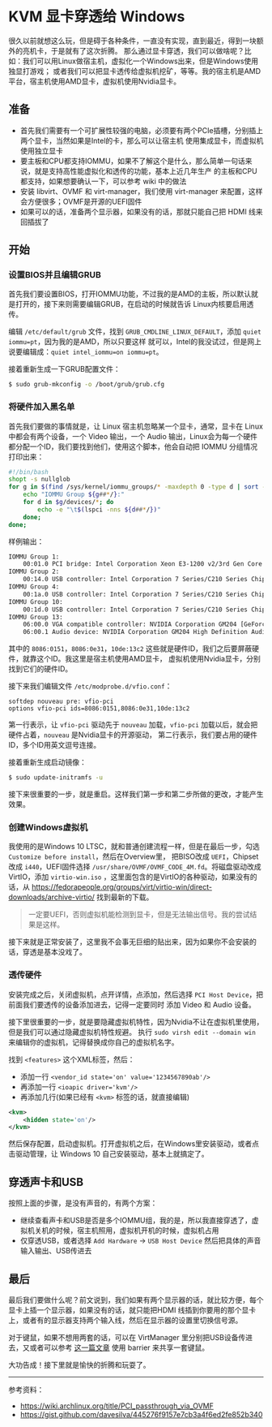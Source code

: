 # KVM 显卡穿透给 Windows

很久以前就想这么玩，但是碍于各种条件，一直没有实现，直到最近，得到一块额外的亮机卡，于是就有了这次折腾。
那么通过显卡穿透，我们可以做啥呢？比如：我们可以用Linux做宿主机，虚拟化一个Windows出来，但是Windows使用独显打游戏；
或者我们可以把显卡透传给虚拟机挖矿，等等。我的宿主机是AMD平台，宿主机使用AMD显卡，虚拟机使用Nvidia显卡。

## 准备

- 首先我们需要有一个可扩展性较强的电脑，必须要有两个PCIe插槽，分别插上两个显卡，当然如果是Intel的卡，那么可以让宿主机
使用集成显卡，而虚拟机使用独立显卡
- 要主板和CPU都支持IOMMU，如果不了解这个是什么，那么简单一句话来说，就是支持高性能虚拟化和透传的功能，基本上近几年生产
的主板和CPU都支持，如果想要确认一下，可以参考 wiki 中的做法
- 安装 libvirt、OVMF 和 virt-manager，我们使用 virt-manager 来配置，这样会方便很多；OVMF是开源的UEFI固件
- 如果可以的话，准备两个显示器，如果没有的话，那就只能自己把 HDMI 线来回插拔了

## 开始

### 设置BIOS并且编辑GRUB

首先我们要设置BIOS，打开IOMMU功能，不过我的是AMD的主板，所以默认就是打开的，接下来则需要编辑GRUB，在启动的时候就告诉
Linux内核要启用透传。

编辑 `/etc/default/grub` 文件，找到 `GRUB_CMDLINE_LINUX_DEFAULT`，添加 `quiet iommu=pt`，因为我的是AMD，所以只要这样
就可以，Intel的我没试过，但是网上说要编辑成：`quiet intel_iommu=on iommu=pt`。

接着重新生成一下GRUB配置文件：

```bash
$ sudo grub-mkconfig -o /boot/grub/grub.cfg
```

### 将硬件加入黑名单

首先我们要做的事情就是，让 Linux 宿主机忽略某一个显卡，通常，显卡在 Linux 中都会有两个设备，一个 Video 输出，一个 Audio
输出，Linux会为每一个硬件都分配一个ID，我们要找到他们，使用这个脚本，他会自动把 IOMMU 分组情况打印出来：

```bash
#!/bin/bash
shopt -s nullglob
for g in $(find /sys/kernel/iommu_groups/* -maxdepth 0 -type d | sort -V); do
    echo "IOMMU Group ${g##*/}:"
    for d in $g/devices/*; do
        echo -e "\t$(lspci -nns ${d##*/})"
    done;
done;
```

样例输出：

```bash
IOMMU Group 1:
	00:01.0 PCI bridge: Intel Corporation Xeon E3-1200 v2/3rd Gen Core processor PCI Express Root Port [8086:0151] (rev 09)
IOMMU Group 2:
	00:14.0 USB controller: Intel Corporation 7 Series/C210 Series Chipset Family USB xHCI Host Controller [8086:0e31] (rev 04)
IOMMU Group 4:
	00:1a.0 USB controller: Intel Corporation 7 Series/C210 Series Chipset Family USB Enhanced Host Controller #2 [8086:0e2d] (rev 04)
IOMMU Group 10:
	00:1d.0 USB controller: Intel Corporation 7 Series/C210 Series Chipset Family USB Enhanced Host Controller #1 [8086:0e26] (rev 04)
IOMMU Group 13:
	06:00.0 VGA compatible controller: NVIDIA Corporation GM204 [GeForce GTX 970] [10de:13c2] (rev a1)
	06:00.1 Audio device: NVIDIA Corporation GM204 High Definition Audio Controller [10de:0fbb] (rev a1)
```

其中的 `8086:0151`，`8086:0e31`，`10de:13c2` 这些就是硬件ID，我们之后要屏蔽硬件，就靠这个ID。我这里是宿主机使用AMD显卡，
虚拟机使用Nvidia显卡，分别找到它们的硬件ID。

接下来我们编辑文件 `/etc/modprobe.d/vfio.conf`：

```
softdep nouveau pre: vfio-pci
options vfio-pci ids=8086:0151,8086:0e31,10de:13c2
```

第一行表示，让 `vfio-pci` 驱动先于 `nouveau` 加载，`vfio-pci` 加载以后，就会把硬件占着，`nouveau` 是Nvidia显卡的开源驱动，
第二行表示，我们要占用的硬件ID，多个ID用英文逗号连接。

接着重新生成启动镜像：

```bash
$ sudo update-initramfs -u
```

接下来很重要的一步，就是重启。这样我们第一步和第二步所做的更改，才能产生效果。

### 创建Windows虚拟机

我使用的是Windows 10 LTSC，就和普通创建流程一样，但是在最后一步，勾选 `Customize before install`，然后在Overview里，
把BISO改成 `UEFI`，Chipset 改成 `i440`，UEFI固件选择 `/usr/share/OVMF/OVMF_CODE_4M.fd`。将磁盘驱动改成VirtIO，添加
`virtio-win.iso` ，这里面包含的是VirtIO的各种驱动，如果没有的话，从 https://fedorapeople.org/groups/virt/virtio-win/direct-downloads/archive-virtio/ 找到最新的下载。

> 一定要UEFI，否则虚拟机能检测到显卡，但是无法输出信号。我的尝试结果是这样。

接下来就是正常安装了，这里我不会事无巨细的贴出来，因为如果你不会安装的话，穿透是基本没戏了。

### 透传硬件

安装完成之后，关闭虚拟机，点开详情，点添加，然后选择 `PCI Host Device`，把前面我们要透传的设备添加进去，记得一定要同时
添加 Video 和 Audio 设备。

接下里很重要的一步，就是要隐藏虚拟机特性，因为Nvidia不让在虚拟机里使用，但是我们可以通过隐藏虚拟机特性规避。
执行 `sudo virsh edit --domain win` 来编辑你的虚拟机，记得替换成你自己的虚拟机名字。

找到 `<features>` 这个XML标签，然后：

- 添加一行 `<vendor_id state='on' value='1234567890ab'/>`
- 再添加一行 `<ioapic driver='kvm'/>`
- 再添加几行(如果已经有 `<kvm>` 标签的话，就直接编辑)

```xml
<kvm>
    <hidden state='on'/>
</kvm>
```

然后保存配置，启动虚拟机。打开虚拟机之后，在Windows里安装驱动，或者点击驱动管理，让 Windows 10 自己安装驱动，基本上就搞定了。

## 穿透声卡和USB

按照上面的步骤，是没有声音的，有两个方案：

- 继续查看声卡和USB是否是多个IOMMU组，我的是，所以我直接穿透了，虚拟机关机的时候，宿主机照用，虚拟机开机的时候，虚拟机占用
- 仅穿透USB，或者选择 `Add Hardware` -> `USB Host Device` 然后把具体的声音输入输出、USB传进去

## 最后

最后我们要做什么呢？前文说到，我们如果有两个显示器的话，就比较方便，每个显卡上插一个显示器，如果没有的话，就只能把HDMI
线插到你要用的那个显卡上，或者有的显示器支持两个输入线，然后在显示器的设置里切换信号源。

对于键鼠，如果不想用两套的话，可以在 VirtManager 里分别把USB设备传进去，又或者可以参考 [这一篇文章](https://jiajunhuang.com/articles/2021_11_26-use_barrier.md.html)
使用 barrier 来共享一套键鼠。

大功告成！接下里就是愉快的折腾和玩耍了。

---

参考资料：

- https://wiki.archlinux.org/title/PCI_passthrough_via_OVMF
- https://gist.github.com/davesilva/445276f9157e7cb3a4f6ed2fe852b340
